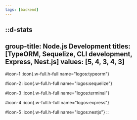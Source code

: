 ```yaml
---
tags: [backend]
---
```

::d-stats
---
group-title: Node.js Development
titles: [TypeORM, Sequelize, CLI development, Express, Nest.js]
values: [5, 4, 3, 4, 3]
---
#icon-1
  :icon{.w-full.h-full name="logos:typeorm"}

#icon-2
  :icon{.w-full.h-full name="logos:sequelize"}

#icon-3
  :icon{.w-full.h-full name="logos:terminal"}

#icon-4
  :icon{.w-full.h-full name="logos:express"}

#icon-5
  :icon{.w-full.h-full name="logos:nestjs"}
::
